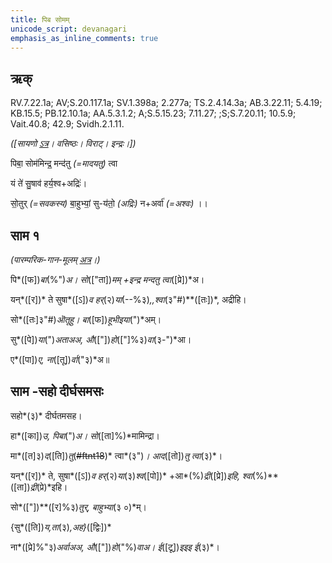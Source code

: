 ```yaml
---
title: पिब सोमम्  
unicode_script: devanagari  
emphasis_as_inline_comments: true
---   
```


## ऋक्

RV.7.22.1a; AV;S.20.117.1a; SV.1.398a; 2.277a; TS.2.4.14.3a; AB.3.22.11; 5.4.19; KB.15.5; PB.12.10.1a; AA.5.3.1.2; A;S.5.15.23; 7.11.27; ;S;S.7.20.11; 10.5.9; Vait.40.8; 42.9; Svidh.2.1.11.

*([सायणो [ऽत्र](https://archive.org/stream/RgVedaWithSayanasCommentaryPart3/rv_sayanabhasya_part3%23page/n413/mode/2up&sa=D&ust=1542425956227000)। वसिष्ठः। विराट्। इन्द्रः।])*

पिबा॒ सोम॑मिन्द्र॒ मन्द॑तु *(=मादयतु)* त्वा

यं ते॑ सु॒षाव॑ हर्य॒श्व+अद्रिः॑।

सो॒तुर् *(=सवकस्य)* बा॒हुभ्यां॒ सु-य॑तो॒ *(अद्रिः)* न+अर्वा॑ *(=अश्वः)* ।।

## साम १

*(पारम्परिक-गान-मूलम् [अत्र](https://sanskritdocuments.org/sites/pssramanujaswamy/VIVAAHA%2520UPANAYANA%2520SAAMAANI.pdf&sa=D&ust=1542425956228000)।)*

पि*([फ])*बा*(%")*अ। सो*(["ता])*मम् +इन्द्र मन्दतु त्वा*([प्रे])*अ।

यन्*([र])* ते सुषा*([ऽ])*व हर्*(२)*या*(--%३)*,,श्वा*(३"#)**([तः])*, अद्रीहि।

सो*([तः]३"#)*ऒतूहु। बा*([फ])*हूभीइया*(")*अम्।

सु*([पे])*या*(")*अताअअ, औ*(["])*हो*(["]%३)*वा*(३-")*आ।

ए*([पा])*ए, ना*([तू])*र्वा*("३)*अ॥

## साम -सहो दीर्घसमसः

सहो*(३)* दीर्घतमसह।

हा*([का])*उ, पिबा*(")*अ। सो*([ता]%)*मामिन्द्रा।

मा*([त]३)*द*([ति])*तु*(~~#ftnt18~~)* त्वा*(३")*। आद*([तो])*तु त्वा*(३)*।

यन्*([र])* ते, सुषा*([ऽ])*व हर्*(२)*या*(३)*श्व*([पो])* +आ*(%)*द्री*([प्रे])*इहि, श्वा*(%)**([ता])*द्री*(प्रे)*इहि।

सो*(["])**([र]%३)*तुर्, बाहुभ्या*(३ ०)*म्।

{सु*([ति])*य,ता*(३)*,अह}*([द्विः])*

ना*([प्रे]%"३)*अर्वाअअ, औ*(["])*हो*("%)*वाअ। ई*([टू])*इइइ ई*(३)*।

